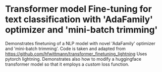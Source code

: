 # Transformer model Fine-tuning for text classification with 'AdaFamily' optimizer and 'mini-batch trimming'

Demonstrates finetuning of a NLP model with novel 'AdaFamily' optimizer and 'mini-batch trimming'.
Code is taken and adapted from https://github.com/hfwittmann/transformer_finetuning_lightning
Uses pytorch lightning. Demonstrates also how to modify a huggingface transformer model so that it employs a _custom_ loss function.
